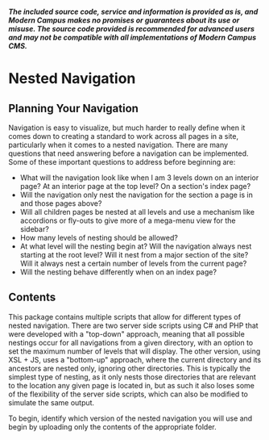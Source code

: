 ***The included source code, service and information is provided as is, and Modern Campus makes no promises or guarantees about its use or misuse. The source code provided is recommended for advanced users and may not be compatible with all implementations of Modern Campus CMS.***

# Nested Navigation

## Planning Your Navigation

Navigation is easy to visualize, but much harder to really define when it comes down to creating a standard to work across all pages in a site, particularly when it comes to a nested navigation. There are many questions that need answering before a navigation can be implemented. Some of these important questions to address before beginning are:

- What will the navigation look like when I am 3 levels down on an interior page? At an interior page at the top level? On a section's index page? 
- Will the navigation only nest the navigation for the section a page is in and those pages above?
- Will all children pages be nested at all levels and use a mechanism like accordions or fly-outs to give more of a mega-menu view for the sidebar? 
- How many levels of nesting should be allowed? 
- At what level will the nesting begin at? Will the navigation always nest starting at the root level? Will it nest from a major section of the site? Will it always nest a certain number of levels from the current page? 
- Will the nesting behave differently when on an index page? 

## Contents

This package contains multiple scripts that allow for different types of nested navigation. There are two server side scripts using C# and PHP that were developed with a "top-down" approach, meaning that all possible nestings occur for all navigations from a given directory, with an option to set the maximum number of levels that will display. The other version, using XSL + JS, uses a "bottom-up" approach, where the current directory and its ancestors are nested only, ignoring other directories. This is typically the simplest type of nesting, as it only nests those directories that are relevant to the location any given page is located in, but as such it also loses some of the flexibility of the server side scripts, which can also be modified to simulate the same output. 

To begin, identify which version of the nested navigation you will use and begin by uploading only the contents of the appropriate folder. 

